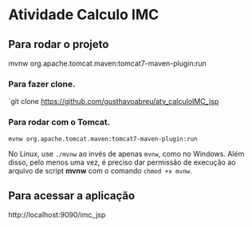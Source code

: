 # Atividade Calculo IMC

## Para rodar o projeto

mvnw org.apache.tomcat.maven:tomcat7-maven-plugin:run



### Para fazer clone.

`git clone https://github.com/gusthavoabreu/atv_calculoIMC_jsp

### Para rodar com o Tomcat.

`mvnw org.apache.tomcat.maven:tomcat7-maven-plugin:run`

No Linux, use `./mvnw` ao invés de apenas `mvnw`, como no Windows. Além disso, pelo menos uma vez, é preciso dar permissão de execução ao arquivo de script **mvnw** com o comando `chmod +x mvnw`.

## Para acessar a aplicação

http://localhost:9090/imc_jsp


